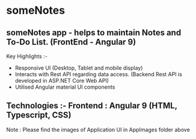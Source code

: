 # someNotes
someNotes app - helps to maintain Notes and To-Do List. (FrontEnd - Angular 9)
-------------------------------------------------------------------------------------
Key Highlights :-

- Responsive UI (Desktop, Tablet and mobile display)
- Interacts with Rest API regarding data access. (Backend Rest API is developed in ASP.NET Core Web API)
- Utilised Angular material UI components

Technologies :-
Frontend : Angular 9 (HTML, Typescript, CSS)
-------------------------------------------------------------------------------------
Note : Please find the images of Application UI in AppImages folder above
